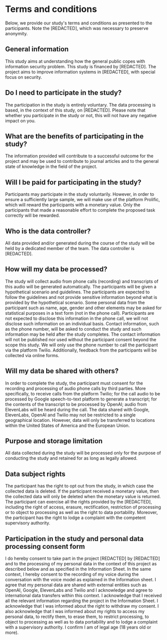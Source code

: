 # Terms and conditions

Below, we provide our study's terms and conditions as presented to the participants. Note the [REDACTED], which was necessary to preserve anonymity.

## General information

This study aims at understanding how the general public copes with information security problem. This study is financed by [REDACTED]. The project aims to improve information systems in [REDACTED], with special focus on security.

## Do I need to participate in the study?

The participation in the study is entirely voluntary. The data processing is based, in the context of this study, on [REDACTED]. Please note that whether you participate in the study or not, this will not have any negative impact on you.

## What are the benefits of participating in the study?

The information provided will contribute to a successful outcome for the project and may be used to contribute to journal articles and to the general state of knowledge in the field of the project.


## Will I be paid for participating in the study?

Participants may participate in the study voluntarily. However, in order to ensure a sufficiently large sample, we will make use of the platform Prolific, which will reward the participants with a monetary value. Only the participants that made a reasonable effort to complete the proposed task correctly will be rewarded.


## Who is the data controller?

All data provided and/or generated during the course of the study will be held by a dedicated member of the team. The data controller is [REDACTED].


## How will my data be processed?

The study will collect audio from phone calls (recording) and transcripts of this audio will be generated automatically. The participants will be given a hypothetical scenario and guidelines. The participants are expected to follow the guidelines and not provide sensitive information beyond what is provided by the hypothetical scenario.
Some personal data from the participant such as name, age, gender and other elements may be asked for statistical purposes in a text form (not in the phone call). Participants are not expected to disclose this information in the phone call, we will not disclose such information on an individual basis.
Contact information, such as the phone number, will be asked to conduct the study and such information may be held after the study completes. The contact information will not be published nor used without the participant consent beyond the scope this study. We will only use the phone number to call the participant via the platform Twilio. Additionally, feedback from the participants will be collected via online forms.


## Will my data be shared with others?

In order to complete the study, the participant must consent for the recording and processing of audio phone calls by third parties. More specifically, to receive calls from the platform Twilio; for the call audio to be processed by Google speech-to-text platform to generate a transcript; for the contents of the transcript to be processed by OpenAI; audio from ElevenLabs will be heard during the call.
The data shared with Google, ElevenLabs, OpenAI and Twilio may not be restricted to a single geographical location. However, data will only be transferred to locations within the United States of America and the European Union.


## Purpose and storage limitation

All data collected during the study will be processed only for the purpose of conducting the study and retained for as long as legally allowed. 


## Data subject rights

The participant has the right to opt out from the study, in which case the collected data is deleted. If the participant received a monetary value, then the collected data will only be deleted when the monetary value is returned.
The participant can exercise all the rights provided by the [REDACTED], including the right of access, erasure, rectification, restriction of processing or to object to processing as well as the right to data portability. 
Moreover, the participant has the right to lodge a complaint with the competent supervisory authority.


## Participation in the study and personal data processing consent form

I do hereby consent to take part in the project [REDACTED] by [REDACTED] and to the processing of my personal data in the context of this project as described below and as specified in the Information Sheet.
In the same context, I hereby consent to the recording of my voice during the conversation with the voice model as explained in the Information sheet.
I agree that my personal data are shared with external entities such as OpenAI, Google, ElevenLabs and Twilio and I acknowledge and agree to international data transfers within this context.
I acknowledge that I received all the relevant information regarding the project in the Information Sheet.
I acknowledge that I was informed about the right to withdraw my consent.
I also acknowledge that I was informed about my rights to access my personal data, to rectify them, to erase them, to restrict processing, to object to processing as well as to data portability and to lodge a complaint with a supervisory authority. 
I confirm I am of legal age (18 years old or more).

